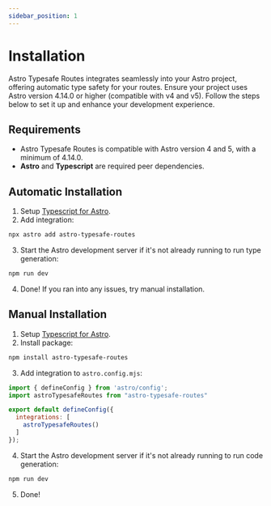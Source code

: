 ```yaml
---
sidebar_position: 1
---
```


# Installation
Astro Typesafe Routes integrates seamlessly into your Astro project, offering automatic type safety for your routes. Ensure your project uses Astro version 4.14.0 or higher (compatible with v4 and v5). Follow the steps below to set it up and enhance your development experience.

## Requirements
* Astro Typesafe Routes is compatible with Astro version 4 and 5, with a minimum of 4.14.0.
* **Astro** and **Typescript** are required peer dependencies.
  
## Automatic Installation
1. Setup [Typescript for Astro](https://docs.astro.build/en/guides/typescript/).
2. Add integration:
```bash
npx astro add astro-typesafe-routes
```
3. Start the Astro development server if it's not already running to run type generation:
```bash
npm run dev
```
4. Done! If you ran into any issues, try manual installation.
   
## Manual Installation
1. Setup [Typescript for Astro](https://docs.astro.build/en/guides/typescript/).
2. Install package:
```sh
npm install astro-typesafe-routes
```
3. Add integration to `astro.config.mjs`:
```javascript
import { defineConfig } from 'astro/config';
import astroTypesafeRoutes from "astro-typesafe-routes"

export default defineConfig({
  integrations: [
    astroTypesafeRoutes()
  ]
});
```
4. Start the Astro development server if it's not already running to run code generation:
```bash
npm run dev
```
5. Done!